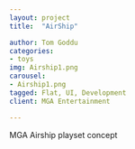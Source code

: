 ```yaml
---
layout: project
title:  "AirShip"

author: Tom Goddu
categories:
- toys
img: Airship1.png
carousel:
- Airship1.png
tagged: Flat, UI, Development
client: MGA Entertainment

---
```

MGA Airship playset concept
